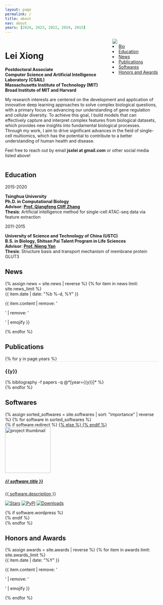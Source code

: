 ```yaml
---
layout: page
permalink: /
title: about
nav: about
years: [2024, 2023, 2022, 2019, 2015]
---
```


<!-- Introduction -->

<div style="display: flex; flex-wrap: wrap;">
    <div class="text-justify p-0">
        <div id="sidebar" class="col-xs-12 col-sm-4 p-0 pt-2 pb-sm-2 pb-4 pl-sm-4 text-center" style="float: right;">
          <img class="profile-img img-responsive" src="{{ 'prof_pic2.jpg' | prepend: '/assets/img/' | prepend: site.baseurl | prepend: site.url }}">
          <nav class="sidebar">
            <!-- <ul> -->
              <li class="font-weight-bold"><a href="/assets/pdf/CV_leixiong.pdf">Bio</a></li>
              <li class="font-weight-bold"><a href='#education'>Education</a></li>
              <li class="font-weight-bold"><a href='#news'>News</a></li>
              <li class="font-weight-bold"><a href='#publications'>Publications</a></li>
              <li class="font-weight-bold"><a href='#softwares'>Softwares</a></li>
              <li class="font-weight-bold"><a href='#honors and awards'>Honors and Awards</a></li>
            <!-- </ul> -->
          </nav>
        </div>
        <h1 class="pb-3 title text-left font-weight-bold">Lei Xiong</h1>
          <p>
            <b>Postdoctoral Associate</b> <br>
            <b>Computer Science and Artificial Intelligence Laboratory (CSAIL) </b> <br> 
            <b>Massachusetts Institute of Technology (MIT) </b> <br>
            <b>Broad Institute of MIT and Harvard</b> <br>
          </p>
        <p> 
My research interests are centered on the development and application of innovative deep learning approaches to solve complex biological questions, with a primary focus on advancing our understanding of gene regulation and cellular diversity. To achieve this goal, I build models that can effectively capture and interpret complex features from biological datasets, which provides new insights into fundamental biological processes. Through my work, I aim to drive significant advances in the field of single-cell multiomics, which has the potential to contribute to a better understanding of human health and disease.
        </p>
        <p>
          Feel free to reach out by email <b>jsxlei at gmail.com</b> or other social media listed above!
        </p>
    </div>
</div>

<!-- Education-->
<div id="education" class="news mt-3 p-0">
  <h2 class="font-weight-bold">Education</h2>
    <div class="row p-0">
      <div class="col-sm-2 p-0">
        <span class="badge light-blue darken-1 font-weight-bold text-uppercase align-middle date ml-3">
          2015-2020
        </span>
      </div>
      <div class="col-sm-10 mt-2 mt-sm-0 ml-3 ml-md-0 p-0 font-weight-light text">
        <p><b>Tsinghua University</b> <br>
            <b>Ph.D. in Computational Biology</b> <br>
            <b>Advisor</b>: <a href="http://life.tsinghua.edu.cn/lifeen/info/1034/1075.htm" target="_blank"><b>Prof. Qiangfeng Cliff Zhang</b></a> <br>
            <b>Thesis</b>: Artificial intelligence method for single-cell ATAC-seq data via feature extraction
        </p>
      </div>
    </div>
    <div class="row p-0">
      <div class="col-sm-2 p-0">
        <span class="badge light-blue darken-1 font-weight-bold text-uppercase align-middle date ml-3">
          2011-2015
        </span>
      </div>
      <div class="col-sm-10 mt-2 mt-sm-0 ml-3 ml-md-0 p-0 font-weight-light text">
        <p><b>University of Science and Technology of China (USTC)</b> <br>
            <b>B.S. in Biology, Shitsan Pai Talent Program in Life Sciences </b><br>
            <b>Advisor</b>: <a href="https://molbio.princeton.edu/people/nieng-yan" target="_blank"><b>Prof. Nieng Yan</b></a> <br>
            <b>Thesis</b>: Structure basis and transport mechanism of membrane protein GLUT3
        </p>
      </div>
    </div>
</div>

<!-- News -->
<div id="news" class="news mt-3 p-0">
  <h2 class="font-weight-bold">News</h2>
  {% assign news = site.news | reverse %}
  {% for item in news limit: site.news_limit %}
    <div class="row p-0">
      <div class="col-sm-2 p-0">
        <span class="badge light-blue darken-1 font-weight-bold text-uppercase align-middle date ml-3">
          {{ item.date | date: "%b %-d, %Y" }}
        </span>
      </div>
      <div class="col-sm-10 mt-2 mt-sm-0 ml-3 ml-md-0 p-0 font-weight-light text">
        <p>{{ item.content | remove: '<p>' | remove: '</p>' | emojify }}</p>
      </div>
    </div>
  {% endfor %}
</div>

<!-- publications -->

<div id="publications" class="news mt-3 p-0">
  <h2 class="font-weight-bold">Publications</h2>
  <!-- <nobr><em>*</em></nobr> for equal authorship, <nobr><em>#</em></nobr> for corresponding authorship. -->
  {% for y in page.years %}
  <div class="row m-0 p-0" style="border-top: 1px solid #ddd; flex-direction: row-reverse;">
    <div class="col-sm-1 mt-2 p-0 pr-1">
      <h3 class="bibliography-year">{{y}}</h3>
    </div>
    <div class="col-sm-11 p-0">
      {% bibliography -f papers -q @*[year={{y}}]* %}   
    </div>
  </div>
  {% endfor %}
</div>

<!--  @*[selected=true]*   -->

<!-- Software -->
<div id="software" class="news mt-3 p-0">
  <h2 class="font-weight-bold">Softwares</h2>
  <div id="softwares" class="row mt-2 pt-3" style="overflow: visible !important;">
    {% assign sorted_softwares = site.softwares | sort: "importance" | reverse %}
    {% for software in sorted_softwares %}
      <div class="project-card">
        {% if software.redirect %}
          <a href="{{ software.redirect }}" target="_blank">
        {% else %}
          <a href="{{ software.url | prepend: site.baseurl | prepend: site.url }}">
        {% endif %}
          <div class="card">
            <img class="card-img-top" src="{{ software.img | prepend: site.baseurl | prepend: site.url }}" alt="project thumbnail" height="150"/>
            <div class="card-body">
              <h5 class="card-title">{{ software.title }}</h5>
              <p class="card-text">{{ software.description }}</p>
              <p>
                <!-- <a href="https://github.com/{{ software.github }}" target="_blank"><i class="fab fa-github gh-icon"></i></a> -->
                <a href="https://github.com/jsxlei/{{ software.github }}/stargazers"><img src="https://img.shields.io/github/stars/jsxlei/{{ software.github }}?logo=GitHub&amp;color=yellow" alt="Stars"></a>
                <a href="https://pypi.org/software/{{ software.github }}"><img src="https://img.shields.io/pypi/v/{{ software.github }}.svg" alt="PyPI"></a>
                <a href="https://pepy.tech/software/{{ software.github }}"><img src="https://pepy.tech/badge/{{ software.github }}" alt="Downloads"></a>
              </p>
              <div class="row ml-1 mr-1 p-0">
                {% if software.wordpress %}
                  <div class="wordpress-icon" data-toggle="tooltip" title="Blog Post">
                    <div class="icon">
                      <a href="{{ software.wordpress }}" target="_blank"><i class="fab fa-wordpress-simple wp-icon"></i></a>
                    </div>
                  </div>
                {% endif %}
              </div>
            </div>
          </div>
        </a>
      </div>
    {% endfor %}
  </div>
<div class="news mt-3 p-0">


<!-- Honors and Awards-->
<div id="honors and awards" class="news mt-3 p-0">
  <h2 class="font-weight-bold">Honors and Awards</h2>
  {% assign awards = site.awards | reverse %}
  {% for item in awards limit: site.awards_limit %}
    <div class="row p-0">
      <div class="col-sm-2 p-0">
        <span class="badge light-blue darken-1 font-weight-bold text-uppercase align-middle date ml-3">
          {{ item.date | date: "%Y" }}
        </span>
      </div>
      <div class="col-sm-10 mt-2 mt-sm-0 ml-3 ml-md-0 p-0 font-weight-light text">
        <p>{{ item.content | remove: '<p>' | remove: '</p>' | emojify }}</p>
      </div>
    </div>
  {% endfor %}
</div>
